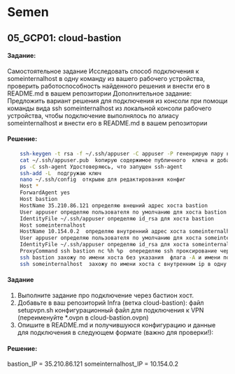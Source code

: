 # Semen
## 05_GCP01: cloud-bastion
#### Задание:
Самостоятельное задание
Исследовать способ подключения к someinternalhost в одну
команду из вашего рабочего устройства, проверить
работоспособность найденного решения и внести его в
README.md в вашем репозитории
Дополнительное задание:
Предложить вариант решения для подключения из консоли при
помощи команды вида ssh someinternalhost из локальной
консоли рабочего устройства, чтобы подключение выполнялось по
алиасу someinternalhost и внести его в README.md в вашем
репозитории

#### Решение:
```bash
    ssh-keygen -t rsa -f ~/.ssh/appuser -C appuser -P гененрирую пару ключей для пользователя appuser
    cat ~/.ssh/appuser.pub  kопирую содержимое публичного  ключа и добавляю его в GKE в разделе метаданные, SSH ключи
    ps -C ssh-agent Удостоверяюсь, что запущен ssh-agent
    ssh-add -L  подгружаю ключ
    nano ~/.ssh/config  открывю для редактирования конфиг
    Host *
    ForwardAgent yes
    Host bastion
    HostName 35.210.86.121 определяю внешний адрес хоста bastion
    User appuser определяю пользователя по умолчанию для хоста bastion
    IdentityFile ~/.ssh/appuser определяю id_rsa для хоста bastion
    Host someinternalhost
    HostName 10.154.0.2  определяю внутренний адрес хоста someinternalhost
    User appuser определяю пользователя по умолчанию для хоста someinternalhost
    IdentityFile ~/.ssh/appuser определяю id_rsa для хоста someinternalhost
    ProxyCommand ssh bastion nc %h %p  опеределяю ssh проксирование через хост bastion`
    ssh bastion захожу по имени хоста без указания  флага -A и имени пользователя
    ssh someinternalhost  захожу по имени хоста с внутренним ip в одну команду

```

#### Задание
1. Выполните задание про подключение через бастион хост.
2. Добавьте в ваш репозиторий Infra (ветка cloud-bastion):
файл setupvpn.sh
конфигурационный файл для подключения к VPN
(переименуйте *.ovpn в cloud-bastion.ovpn)
3. Опишите в README.md и получившуюся конфигурацию и данные
для подключения в следующем формате (важно для проверки!):

#### Решение:

bastion_IP = 35.210.86.121
someinternalhost_IP = 10.154.0.2

